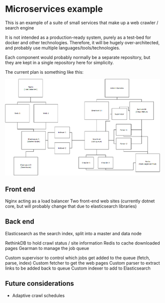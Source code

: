 # Microservices example

This is an example of a suite of small services that make up a web crawler / search engine

It is not intended as a production-ready system, purely as a test-bed for docker and other technologies.  Therefore, it will be hugely over-architected, and probably use multiple languages/tools/technologies.

Each component would probably normally be a separate repository, but they are kept in a single repository here for simplicity.

The current plan is something like this:

![architecture](/docs/diagrams/Architecture.png)

## Front end

Nginx acting as a load balancer
Two front-end web sites (currently dotnet core, but will probably change that due to elasticsearch libraries)

## Back end
Elasticsearch as the search index, split into a master and data node

RethinkDB to hold crawl status / site information
Redis to cache downloaded pages
Gearman to manage the job queue

Custom supervisor to control which jobs get added to the queue (fetch, parse, index)
Custom fetcher to get the web pages
Custom parser to extract links to be added back to queue
Custom indexer to add to Elasticsearch

## Future considerations
* Adaptive crawl schedules



